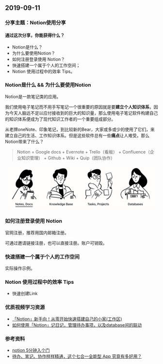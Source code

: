 ## 2019-09-11
### 分享主题：Notion使用分享
#### 通过这次分享，你能获得什么？
- Notion是什么？
- 为什么要使用Notion？
- 如何注册登录使用 Notion？
- 快速搭建一个属于个人的工作空间；
- Notion 使用过程中的效率 Tips。

### Notion是什么 && 为什么要使用Notion

Notion是一款笔记类的应用。

我们使用电子笔记而不用手写笔记一个很重要的原因就是要**建立个人知识体系**，因为今天人脑远不足以应付接收到的巨大的知识量，那么使用电子笔记软件构建自己的知识体系便成为了现代知识工作者的一个重要组成部分。

从老牌oneNote、印象笔记，到比较新的Bear，大家或多或少的使用了它们，来建立自己的生活、工作知识体系。但是这些软件总有一些**痛点**让人难受。那么Notion带来了什么？

> Notion = Google docs + Evernote + Trello（看板） + Confluence（企业知识管理） + Github + Wiki + Quip（团队协作）

![notion使用场景](./img/notion.png)

### 如何注册登录使用 Notion

官网注册，推荐用国内邮箱注册。

可通过邀请链接注册，也可以直接注册。账户可销毁。

### 快速搭建一个属于个人的工作空间

实际操作示例。

### Notion 使用过程中的效率 Tips

- 快速创建Link

### 优质视频学习资源
- [「Notion」新手向！从零开始快速搭建自己的小家(工作区)](https://www.bilibili.com/video/av46349671)
- [如何使用「Notion」记日记，管理待办事项，以及database间的联动](https://www.bilibili.com/video/av44466074)

### 参考资料
- [notion 5分钟入个门](https://www.jianshu.com/p/c030e3dce93d)
- [待办、笔记、协作样样精通，这个七合一全能型 App 究竟有多好用？](https://www.ifanr.com/app/1157944)